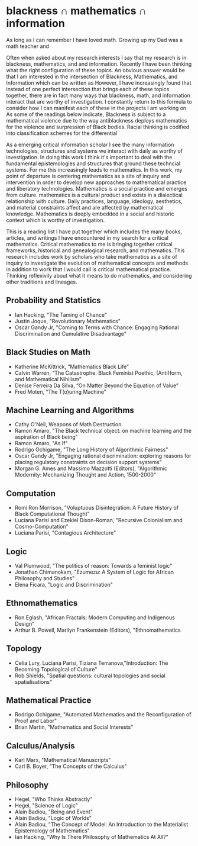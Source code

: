 
# $\text{blackness} \cap \text{mathematics} \cap \text{information}$

As long as I can remember I have loved math. Growing up my Dad was a math teacher and 

Often when asked about my research interests I say that my research is in blackness, mathematics, and and information. Recently I have been thinking what the right configuration of these topics. An obvious answer would be that I am interested in the intersection of Blackness, Mathematics, and Information which can be written as  However, I have increasingly found that instead of one perfect intersection that brings each of these topics together, there are in fact many ways that blackness, math, and information interact that are worthy of investigation. I constantly return to this formula to consider how I can manifest each of these in the projects I am working on. As some of the readings below indicate, Blackness is subject to a mathematical violence due to the way antiblackness deploys mathematics for the violence and surpression of Black bodies. Racial thinking is codified into classification schemes for the differential 




As a emerging critical information scholar I see the many information technologies, structures and systems we interact with daily as worthy of investigation. In doing this work I think it's important to deal with the fundamental epistemologies and structures that ground these techncial systems. For me this increasingly leads to mathematics. In this work, my point of departure is centering mathematics as a site of inquiry and intervention in order to develop new approaches to mathematical practice and liberatory technologies. Mathematics is a social practice and emerges from culture. mathematics is a cultural product and exists in a dialectical relationship with culture. Daily practices, language, ideology, aesthetics, and material constraints affect and are affected by mathematical knowledge. Mathematics is deeply embedded in a social and historic context which is worthy of investigation.




This is a reading list I have put together which includes the many books, articles, and writings I have encountered in my search for a critical mathematics. Critical mathematics to me is bringing together critical frameworks, historical and genealogical research, and mathematics. This research includes work by scholars who take mathematics as a site of inquiry to investigate the evolution of mathematical concepts and methods in addition to work that I would call is critical mathematical practice. Thinking reflexivily about what it means to do mathematics, and considering other traditions and lineages. 


## Probability and Statistics
- Ian Hacking, "The Taming of Chance"
- Justin Joque, "Revolutionary Mathematics"
- Oscar Gandy Jr, "Coming to Terms with Chance: Engaging Rational Discrimination and Cumulative Disadvantage"

## Black Studies on Math
- Katherine McKittrick, “Mathematics Black Life”
- Calvin Warren, “The Catastrophe: Black Feminist Poethic, (Anti)form, and Mathematical Nihilism”
- Denise Ferreira Da Silva, “On Matter Beyond the Equation of Value”
- Fred Moten, “The T(o)uring Machine”

## Machine Learning and Algorithms
- Cathy O'Neil, Weapons of Math Destruction
- Ramon Amaro, "The Black technical object: on machine learning and the aspiration of Black being"
- Ramon Amaro, "As If"
- Rodrigo Ochigame, "The Long History of Algorithmic Fairness"
- Oscar Gandy Jr, "Engaging rational discrimination: exploring reasons for placing regulatory constraints on decision support systems"
- Morgan G. Ames and Massimo Mazzotti (Editors), "Algorithmic Modernity: Mechanizing Thought and Action, 1500-2000" 


## Computation
- Romi Ron Morrison, "Voluptuous Disintegration: A Future History of Black Computational Thought"
- Luciana Parisi and Ezekiel Dixon-Roman, "Recursive Colonialism and Cosmo-Computation"
- Luciana Parisi, "Contagious Architecture"

## Logic
- Val Plumwood, "The politics of reason: Towards a feminist logic"
- Jonathan Chimanokam, "Ezumezu: A System of Logic for African Philosophy and Studies"
- Elena Ficara, "Logic and Discrimination"

## Ethnomathematics
- Ron Eglash, "African Fractals: Modern Computing and Indigenous Design"
- Arthur B. Powell, Marilyn Frankenstein (Editors), "Ethnomathematics

## Topology
- Celia Lury, Luciana Parisi, Tiziana Terranova,"Introduction: The Becoming Topological of Culture"
- Rob Shields, "Spatial questions: cultural topologies and social spatialisations"

## Mathematical Practice
- Rodrigo Ochigame, "Automated Mathematics and the Reconfiguration of Proof and Labor"
- Brian Martin, "Mathematics and Social Interests"

## Calculus/Analysis
- Karl Marx, "Mathematical Manuscripts"
- Carl B. Boyer, "The Concepts of the Calculus"

## Philosophy
- Hegel, "Who Thinks Abstractly"
- Hegel, "Science of Logic"
- Alain Badiou, "Being and Event"
- Alain Badiou, "Logic of Worlds"
- Alain Badiou, "The Concept of Model: An Introduction to the Materialist Epistemology of Mathematics"
- Ian Hacking, "Why Is There Philosophy of Mathematics At All?"



